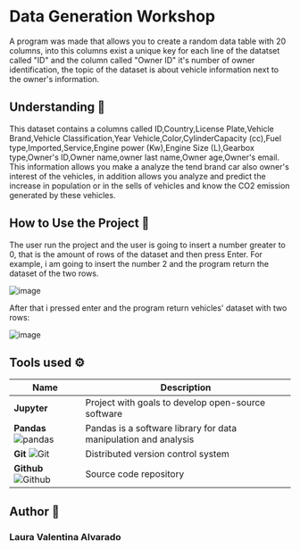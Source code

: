 # Data Generation Workshop
A program was made that allows you to create a random data table with 20 columns, into this columns exist a unique key for each line of the datatset called "ID" and the column called "Owner ID" it's number of owner identification, the topic of the dataset is about vehicle information next to the owner's information.
## Understanding :dart:
This dataset contains a columns called ID,Country,License Plate,Vehicle Brand,Vehicle Classification,Year Vehicle,Color,CylinderCapacity (cc),Fuel type,Imported,Service,Engine power (Kw),Engine Size (L),Gearbox type,Owner's ID,Owner name,owner last name,Owner age,Owner's email. This information allows you make a analyze the tend brand car also owner's interest of the vehicles, in addition allows you analyze and predict the increase in population or in the sells of vehicles and know the CO2 emission generated by these vehicles.
## How to Use the Project :page_with_curl:
The user run the project and the user is going to insert a number greater to 0, that is the amount of rows of the dataset and then press Enter. For example, i am going to insert the number 2 and the program return the dataset of the two rows.

![image](https://user-images.githubusercontent.com/98195579/218138220-502d77c4-e2ed-4e1b-b1d3-4bd96b28cf13.png)

After that i pressed enter and the program return vehicles' dataset with two rows:

![image](https://user-images.githubusercontent.com/98195579/218138532-f487a13d-098d-4b1e-909e-6e001ddf99d1.png)

## Tools used :gear:

| Name | Description |
| --- | --- |
| **Jupyter**|Project with goals to develop open-source software|
| **Pandas** ![pandas](https://img.icons8.com/color/25/000000/pandas.png)| Pandas is a software library for data manipulation and analysis |
| **Git** ![Git](https://img.icons8.com/color/25/000000/git.png) | Distributed version control system |
| **Github** ![Github](https://img.icons8.com/windows/25/000000/github.png) | Source code repository |

## Author :woman:

### Laura Valentina Alvarado



